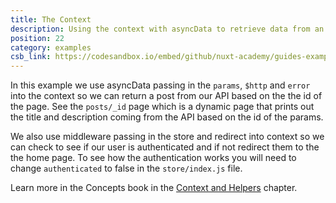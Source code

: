 ```yaml
---
title: The Context
description: Using the context with asyncData to retrieve data from an API and middleware to check authentication using the store.
position: 22
category: examples
csb_link: https://codesandbox.io/embed/github/nuxt-academy/guides-examples/tree/master/02_concepts/02_context_helpers-context?fontsize=14&hidenavigation=1&theme=dark
---
```


In this example we use asyncData passing in the `params`, `$http` and `error` into the context so we can return a post from our API based on the the id of the page. See the `posts/_id` page which is a dynamic page that prints out the title and description coming from the API based on the id of the params.

We also use middleware passing in the store and redirect into context so we can check to see if our user is authenticated and if not redirect them to the the home page. To see how the authentication works you will need to change `authenticated` to false in the `store/index.js` file.

<base-alert type="next">

Learn more in the Concepts book in the [Context and Helpers](/guides/concepts/context-helpers) chapter.

</base-alert>

<code-sandbox :src="csb_link"></code-sandbox>

